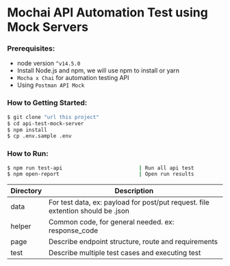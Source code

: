 # Mochai API Automation Test using Mock Servers

### Prerequisites:

- node version `^v14.5.0`
- Install Node.js and npm, we will use npm to install or yarn
- `Mocha x Chai` for automation testing API
- Using `Postman API Mock`

### How to Getting Started:

```sh
$ git clone "url this project"
$ cd api-test-mock-server
$ npm install
$ cp .env.sample .env
```

### How to Run:

```sh
$ npm run test-api                         | Run all api test
$ npm open-report                          | Open run results

```

| Directory | Description |
| ------    | ------|
| data      | For test data, ex: payload for post/put request. file extention should be .json |
| helper    | Common code, for general needed. ex: response_code                              |
| page      | Describe endpoint structure, route and requirements                             |
| test      | Describe multiple test cases and executing test                                 |
